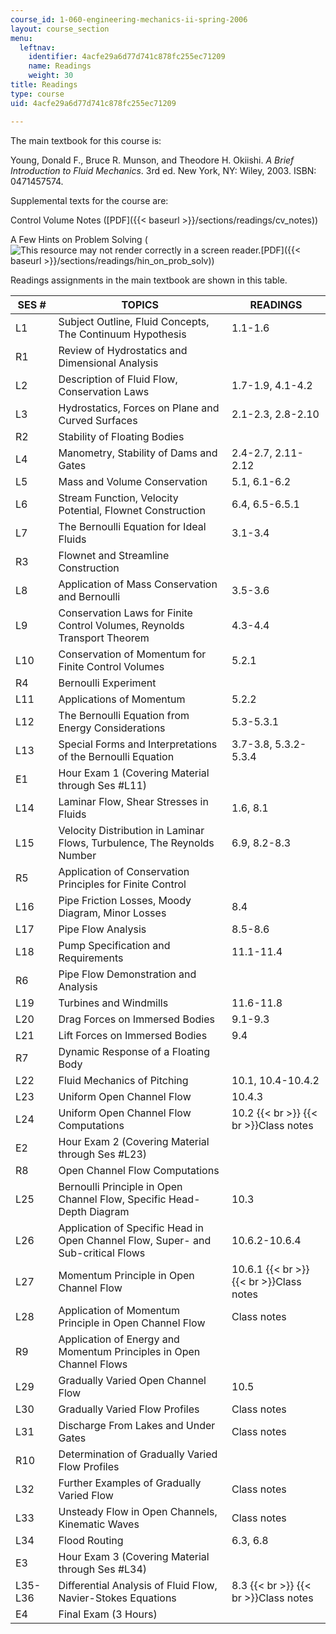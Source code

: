 ```yaml
---
course_id: 1-060-engineering-mechanics-ii-spring-2006
layout: course_section
menu:
  leftnav:
    identifier: 4acfe29a6d77d741c878fc255ec71209
    name: Readings
    weight: 30
title: Readings
type: course
uid: 4acfe29a6d77d741c878fc255ec71209

---
```


The main textbook for this course is:

Young, Donald F., Bruce R. Munson, and Theodore H. Okiishi. _A Brief Introduction to Fluid Mechanics_. 3rd ed. New York, NY: Wiley, 2003. ISBN: 0471457574.

Supplemental texts for the course are:

Control Volume Notes ([PDF]({{< baseurl >}}/sections/readings/cv_notes))

A Few Hints on Problem Solving (![This resource may not render correctly in a screen reader.](/images/inacessible.gif)[PDF]({{< baseurl >}}/sections/readings/hin_on_prob_solv))

Readings assignments in the main textbook are shown in this table.

| SES # | TOPICS | READINGS |
| --- | --- | --- |
| L1 | Subject Outline, Fluid Concepts, The Continuum Hypothesis | 1.1-1.6 |
| R1 | Review of Hydrostatics and Dimensional Analysis | &nbsp; |
| L2 | Description of Fluid Flow, Conservation Laws | 1.7-1.9, 4.1-4.2 |
| L3 | Hydrostatics, Forces on Plane and Curved Surfaces | 2.1-2.3, 2.8-2.10 |
| R2 | Stability of Floating Bodies | &nbsp; |
| L4 | Manometry, Stability of Dams and Gates | 2.4-2.7, 2.11-2.12 |
| L5 | Mass and Volume Conservation | 5.1, 6.1-6.2 |
| L6 | Stream Function, Velocity Potential, Flownet Construction | 6.4, 6.5-6.5.1 |
| L7 | The Bernoulli Equation for Ideal Fluids | 3.1-3.4 |
| R3 | Flownet and Streamline Construction | &nbsp; |
| L8 | Application of Mass Conservation and Bernoulli | 3.5-3.6 |
| L9 | Conservation Laws for Finite Control Volumes, Reynolds Transport Theorem | 4.3-4.4 |
| L10 | Conservation of Momentum for Finite Control Volumes | 5.2.1 |
| R4 | Bernoulli Experiment | &nbsp; |
| L11 | Applications of Momentum | 5.2.2 |
| L12 | The Bernoulli Equation from Energy Considerations | 5.3-5.3.1 |
| L13 | Special Forms and Interpretations of the Bernoulli Equation | 3.7-3.8, 5.3.2-5.3.4 |
| E1 | Hour Exam 1 (Covering Material through Ses #L11) | &nbsp; |
| L14 | Laminar Flow, Shear Stresses in Fluids | 1.6, 8.1 |
| L15 | Velocity Distribution in Laminar Flows, Turbulence, The Reynolds Number | 6.9, 8.2-8.3 |
| R5 | Application of Conservation Principles for Finite Control | &nbsp; |
| L16 | Pipe Friction Losses, Moody Diagram, Minor Losses | 8.4 |
| L17 | Pipe Flow Analysis | 8.5-8.6 |
| L18 | Pump Specification and Requirements | 11.1-11.4 |
| R6 | Pipe Flow Demonstration and Analysis | &nbsp; |
| L19 | Turbines and Windmills | 11.6-11.8 |
| L20 | Drag Forces on Immersed Bodies | 9.1-9.3 |
| L21 | Lift Forces on Immersed Bodies | 9.4 |
| R7 | Dynamic Response of a Floating Body | &nbsp; |
| L22 | Fluid Mechanics of Pitching | 10.1, 10.4-10.4.2 |
| L23 | Uniform Open Channel Flow | 10.4.3 |
| L24 | Uniform Open Channel Flow Computations | 10.2  {{< br >}}  {{< br >}}Class notes |
| E2 | Hour Exam 2 (Covering Material through Ses #L23) | &nbsp; |
| R8 | Open Channel Flow Computations | &nbsp; |
| L25 | Bernoulli Principle in Open Channel Flow, Specific Head-Depth Diagram | 10.3 |
| L26 | Application of Specific Head in Open Channel Flow, Super- and Sub-critical Flows | 10.6.2-10.6.4 |
| L27 | Momentum Principle in Open Channel Flow | 10.6.1  {{< br >}}  {{< br >}}Class notes |
| L28 | Application of Momentum Principle in Open Channel Flow | Class notes |
| R9 | Application of Energy and Momentum Principles in Open Channel Flows | &nbsp; |
| L29 | Gradually Varied Open Channel Flow | 10.5 |
| L30 | Gradually Varied Flow Profiles | Class notes |
| L31 | Discharge From Lakes and Under Gates | Class notes |
| R10 | Determination of Gradually Varied Flow Profiles | &nbsp; |
| L32 | Further Examples of Gradually Varied Flow | Class notes |
| L33 | Unsteady Flow in Open Channels, Kinematic Waves | Class notes |
| L34 | Flood Routing | 6.3, 6.8 |
| E3 | Hour Exam 3 (Covering Material through Ses #L34) | &nbsp; |
| L35-L36 | Differential Analysis of Fluid Flow, Navier-Stokes Equations | 8.3  {{< br >}}  {{< br >}}Class notes |
| E4 | Final Exam (3 Hours) |